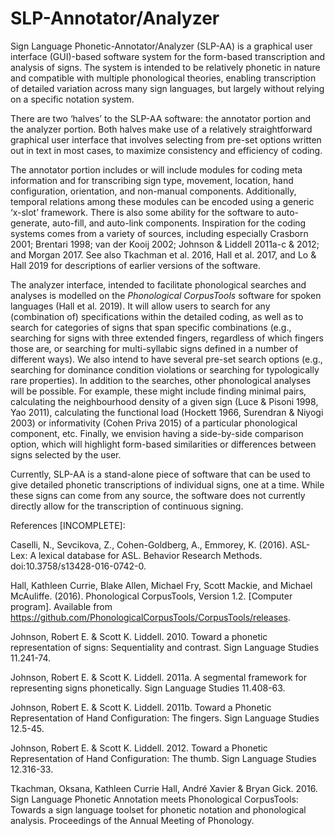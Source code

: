 # SLP-Annotator/Analyzer

Sign Language Phonetic-Annotator/Analyzer (SLP-AA) is a graphical user interface (GUI)-based software system for the form-based transcription and analysis of signs. The system is intended to be relatively phonetic in nature and compatible with multiple phonological theories, enabling transcription of detailed variation across many sign languages, but largely without relying on a specific notation system. 

There are two ‘halves’ to the SLP-AA software: the annotator portion and the analyzer portion. Both halves make use of a relatively straightforward graphical user interface that involves selecting from pre-set options written out in text in most cases, to maximize consistency and efficiency of coding.

The annotator portion includes or will include modules for coding meta information and for transcribing sign type, movement, location, hand configuration, orientation, and non-manual components. Additionally, temporal relations among these modules can be encoded using a generic ‘x-slot’ framework. There is also some ability for the software to auto-generate, auto-fill, and auto-link components. Inspiration for the coding systems comes from a variety of sources, including especially Crasborn 2001; Brentari 1998; van der Kooij 2002; Johnson & Liddell 2011a-c & 2012; and Morgan 2017. See also Tkachman et al. 2016, Hall et al. 2017, and Lo & Hall 2019 for descriptions of earlier versions of the software.

The analyzer interface, intended to facilitate phonological searches and analyses is modelled on the _Phonological CorpusTools_ software for spoken languages (Hall et al. 2019). It will allow users to search for any (combination of) specifications within the detailed coding, as well as to search for categories of signs that span specific combinations (e.g., searching for signs with three extended fingers, regardless of which fingers those are, or searching for multi-syllabic signs defined in a number of different ways). We also intend to have several pre-set search options (e.g., searching for dominance condition violations or searching for typologically rare properties). In addition to the searches, other phonological analyses will be possible. For example, these might include finding minimal pairs, calculating the neighbourhood density of a given sign (Luce & Pisoni 1998, Yao 2011), calculating the functional load (Hockett 1966, Surendran & Niyogi 2003) or informativity (Cohen Priva 2015) of a particular phonological component, etc. Finally, we envision having a side-by-side comparison option, which will highlight form-based similarities or differences between signs selected by the user.

Currently, SLP-AA is a stand-alone piece of software that can be used to give detailed phonetic transcriptions of individual signs, one at a time. While these signs can come from any source, the software does not currently directly allow for the transcription of continuous signing. 


References [INCOMPLETE]:

Caselli, N., Sevcikova, Z., Cohen-Goldberg, A., Emmorey, K. (2016). ASL-Lex: A lexical database for ASL. Behavior Research Methods. doi:10.3758/s13428-016-0742-0.

Hall, Kathleen Currie, Blake Allen, Michael Fry, Scott Mackie, and Michael McAuliffe. (2016). Phonological CorpusTools, Version 1.2. [Computer program]. Available from https://github.com/PhonologicalCorpusTools/CorpusTools/releases.

Johnson, Robert E. & Scott K. Liddell. 2010. Toward a phonetic representation of signs: Sequentiality and contrast. Sign Language Studies 11.241-74.

Johnson, Robert E. & Scott K. Liddell. 2011a. A segmental framework for representing signs phonetically. Sign Language Studies 11.408-63.

Johnson, Robert E. & Scott K. Liddell. 2011b. Toward a Phonetic Representation of Hand Configuration: The fingers. Sign Language Studies 12.5-45.

Johnson, Robert E. & Scott K. Liddell. 2012. Toward a Phonetic Representation of Hand Configuration: The thumb. Sign Language Studies 12.316-33.

Tkachman, Oksana, Kathleen Currie Hall, André Xavier & Bryan Gick. 2016. Sign Language Phonetic Annotation meets Phonological CorpusTools: Towards a sign language toolset for phonetic notation and phonological analysis. Proceedings of the Annual Meeting of Phonology.
